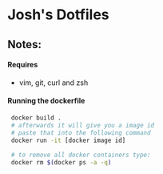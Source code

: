 # Josh's Dotfiles

## Notes:

#### Requires
 - vim, git, curl and zsh
 
 
#### Running the dockerfile 

```bash
 docker build .
 # afterwards it will give you a image id
 # paste that into the following command
 docker run -it [docker image id]
 
 # to remove all docker containers type:
 docker rm $(docker ps -a -q)
```
